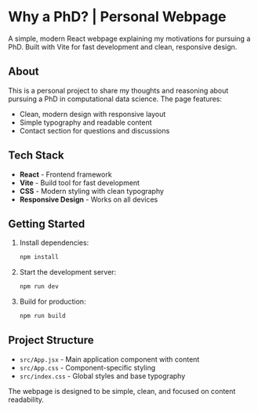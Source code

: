 # Why a PhD? | Personal Webpage

A simple, modern React webpage explaining my motivations for pursuing a PhD. Built with Vite for fast development and clean, responsive design.

## About

This is a personal project to share my thoughts and reasoning about pursuing a PhD in computational data science. The page features:

- Clean, modern design with responsive layout
- Simple typography and readable content
- Contact section for questions and discussions

## Tech Stack

- **React** - Frontend framework
- **Vite** - Build tool for fast development
- **CSS** - Modern styling with clean typography
- **Responsive Design** - Works on all devices

## Getting Started

1. Install dependencies:
   ```bash
   npm install
   ```

2. Start the development server:
   ```bash
   npm run dev
   ```

3. Build for production:
   ```bash
   npm run build
   ```

## Project Structure

- `src/App.jsx` - Main application component with content
- `src/App.css` - Component-specific styling
- `src/index.css` - Global styles and base typography

The webpage is designed to be simple, clean, and focused on content readability.
